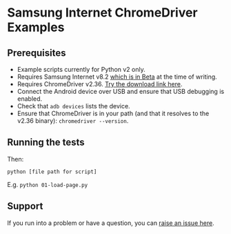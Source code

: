 # Samsung Internet ChromeDriver Examples

## Prerequisites

* Example scripts currently for Python v2 only.
* Requires Samsung Internet v8.2 [which is in Beta](https://medium.com/samsung-internet-dev/hello-samsung-internet-8-2-beta-521e4b215fb3) at the time of writing.
* Requires ChromeDriver v2.36. [Try the download link here](https://chromedriver.storage.googleapis.com/index.html?path=2.36/).
* Connect the Android device over USB and ensure that USB debugging is enabled.
* Check that `adb devices` lists the device.
* Ensure that ChromeDriver is in your path (and that it resolves to the v2.36 binary): `chromedriver --version`.

## Running the tests

Then:

```
python [file path for script]
```

E.g. `python 01-load-page.py`

## Support

If you run into a problem or have a question, you can [raise an issue here](https://github.com/samsunginternet/support/issues).
